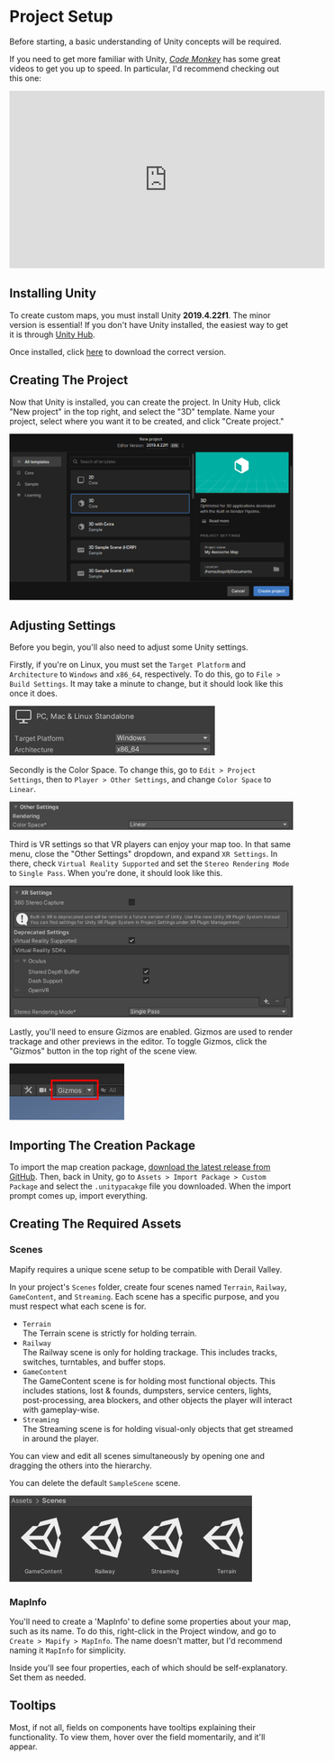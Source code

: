 # Project Setup

Before starting, a basic understanding of Unity concepts will be required.

If you need to get more familiar with Unity, [*Code Monkey*][code-monkey] has some great videos to get you up to speed.
In particular, I'd recommend checking out this one:

<iframe width="560" height="315" src="https://www.youtube-nocookie.com/embed/E6A4WvsDeLE" title="YouTube video player" frameborder="0" allow="accelerometer; autoplay; clipboard-write; encrypted-media; gyroscope; picture-in-picture; web-share" allowfullscreen></iframe>


## Installing Unity

To create custom maps, you must install Unity **2019.4.22f1**.
The minor version is essential!
If you don't have Unity installed, the easiest way to get it is through [Unity Hub][unity-hub].

Once installed, click [here][unity-download] to download the correct version.


## Creating The Project

Now that Unity is installed, you can create the project.
In Unity Hub, click "New project" in the top right, and select the "3D" template.
Name your project, select where you want it to be created, and click "Create project."

![New Project Screen](../assets/unity-hub-new-project.png)


## Adjusting Settings

Before you begin, you'll also need to adjust some Unity settings.

Firstly, if you're on Linux, you must set the `Target Platform` and `Architecture` to `Windows` and `x86_64`, respectively.
To do this, go to `File > Build Settings`. It may take a minute to change, but it should look like this once it does.

![Build Settings](../assets/build-settings.png)


Secondly is the Color Space. To change this, go to `Edit > Project Settings`, then to `Player > Other Settings`, and change `Color Space` to `Linear`.

![Color Space Setting](../assets/color-space-setting.png)


Third is VR settings so that VR players can enjoy your map too. In that same menu, close the "Other Settings" dropdown, and expand `XR Settings`.
In there, check `Virtual Reality Supported` and set the `Stereo Rendering Mode` to `Single Pass`.
When you're done, it should look like this.

![XR Settings](../assets/xr-settings.png)


Lastly, you'll need to ensure Gizmos are enabled.
Gizmos are used to render trackage and other previews in the editor.
To toggle Gizmos, click the "Gizmos" button in the top right of the scene view.

![Gizmos](../assets/gizmos.png)


## Importing The Creation Package

To import the map creation package, [download the latest release from GitHub][github-releases].
Then, back in Unity, go to `Assets > Import Package > Custom Package` and select the `.unitypacakge` file you downloaded.
When the import prompt comes up, import everything.


## Creating The Required Assets

### Scenes

Mapify requires a unique scene setup to be compatible with Derail Valley.

In your project's `Scenes` folder, create four scenes named `Terrain`, `Railway`, `GameContent`, and `Streaming`.
Each scene has a specific purpose, and you must respect what each scene is for.

- `Terrain`  
  The Terrain scene is strictly for holding terrain.
- `Railway`  
  The Railway scene is only for holding trackage.
  This includes tracks, switches, turntables, and buffer stops.
- `GameContent`  
  The GameContent scene is for holding most functional objects.
  This includes stations, lost & founds, dumpsters, service centers, lights, post-processing, area blockers, and other objects the player will interact with gameplay-wise.
- `Streaming`  
  The Streaming scene is for holding visual-only objects that get streamed in around the player.

You can view and edit all scenes simultaneously by opening one and dragging the others into the hierarchy.

You can delete the default `SampleScene` scene.

![Project Scenes](../assets/scenes.png)

### MapInfo

You'll need to create a 'MapInfo' to define some properties about your map, such as its name.
To do this, right-click in the Project window, and go to `Create > Mapify > MapInfo`.
The name doesn't matter, but I'd recommend naming it `MapInfo` for simplicity.

Inside you'll see four properties, each of which should be self-explanatory. Set them as needed.


## Tooltips

Most, if not all, fields on components have tooltips explaining their functionality.
To view them, hover over the field momentarily, and it'll appear.


[unity-hub]: https://unity.com/download
[unity-download]: unityhub://2019.4.22f1/9fdda2fe27ad
[github-releases]: https://github.com/Insprill/dv-mapify/releases
[code-monkey]: https://www.youtube.com/@CodeMonkeyUnitys
